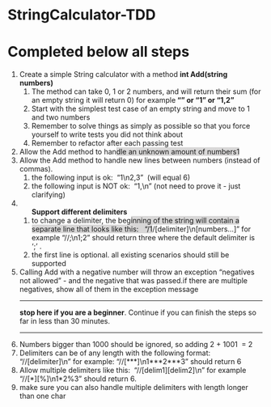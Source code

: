 # StringCalculator-TDD

# Completed below all steps

<ol>
<li>Create a simple String calculator with a method <strong>int Add(string numbers)</strong> <ol>
<li>The method can take 0, 1 or 2 numbers, and will return their sum (for an empty string it will return 0) for example<strong> “” or “1” or “1,2”</strong></li>
<li>Start with the simplest test case of an empty string and move to 1 and two numbers</li>
<li>Remember to solve things as simply as possible so that you force yourself to write tests you did not think about</li>
<li>Remember to refactor after each passing test</li>
</ol></li>
<li>Allow the Add method to han<span class="sumo_twilighter_highlighted twilighter-4ddfce59" style="background-color: rgba(10, 6, 6, 0.15);">dle an unknown amount of numbers<span class="sumo_twilighter_shares" style="visibility: visible;">1</span></span></li>
<li>Allow the Add method to handle new lines between numbers (instead of commas). <ol>
<li>the following input is ok:&nbsp; “1\n2,3”&nbsp; (will equal 6)</li>
<li>the following input is NOT&nbsp;ok:&nbsp; “1,\n” (not need to prove it - just clarifying)</li>
</ol></li>
<li><ol><strong> Support different delimiters </strong>
<li>to change a delimiter, the beg<span class="sumo_twilighter_highlighted twilighter-4136e118" style="background-color: rgba(10, 6, 6, 0.15); cursor: inherit;">inning of the string will contain a separate line that looks like this:&nbsp;&nbsp; “/<span class="sumo_twilighter_shares" style="visibility: visible;">1</span></span>/[delimiter]\n[numbers…]” for example “//;\n1;2” should return three where the default delimiter is ‘;’ . </li>
<li>the first line is optional. all existing scenarios should still be supported</li>
</ol></li>
<li>Calling Add with a negative number will throw an exception “negatives not allowed” - and the negative that was passed.if there are multiple negatives, show all of them in the exception message                                                                   
<hr>
<strong>stop here if you are a beginner</strong>. Continue if you can finish the steps so far in less than 30 minutes.                                                                   
<hr>
</li>
<li>Numbers bigger than 1000 should be ignored, so adding 2 + 1001 &nbsp;= 2</li>
<li>Delimiters can be of any length with the following format:&nbsp; “//[delimiter]\n” for example: “//[***]\n1***2***3” should return 6</li>
<li>Allow multiple delimiters like this:&nbsp; “//[delim1][delim2]\n” for example “//[*][%]\n1*2%3” should return 6.</li>
<li>make sure you can also handle multiple delimiters with length longer than one char</li>
</ol>
